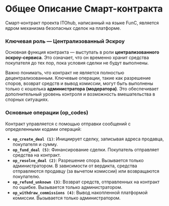 # Общее Описание Смарт-контракта

Смарт-контракт проекта ITOhub, написанный на языке FunC, является ядром механизма безопасных сделок на платформе.

### Ключевая роль — Централизованный Эскроу

Основная функция контракта — выступать в роли **централизованного эскроу-сервиса**. Это означает, что он временно хранит средства покупателя до тех пор, пока условия сделки не будут выполнены.

Важно понимать, что контракт не является полностью децентрализованным. Ключевые операции, такие как разрешение споров, возврат средств и вывод комиссии, могут быть выполнены только с кошелька **администратора (модератора)**. Это обеспечивает дополнительный уровень контроля и возможность вмешательства в спорных ситуациях.

### Основные операции (op_codes)

Контракт управляется с помощью отправки сообщений с определенными кодами операций:

* **`op_create_deal (1)`**: Инициирует сделку, записывая адреса продавца, покупателя и сумму.
* **`op_fund_deal (5)`**: Финансирование сделки. Покупатель отправляет средства на контракт.
* **`op_resolve_deal (2)`**: Разрешение спора. Вызывается только администратором. В зависимости от вердикта, средства отправляются продавцу (за вычетом комиссии) или возвращаются покупателю.
* **`op_refund_unknown (3)`**: Возврат средств, отправленных на контракт по ошибке. Вызывается только администратором.
* **`op_withdraw_commissions (4)`**: Вывод накопленной платформой комиссии. Вызывается только администратором.